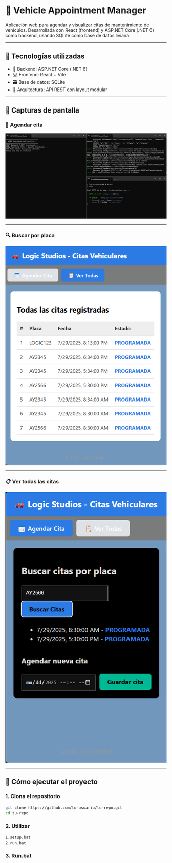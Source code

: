 # 🚗 Vehicle Appointment Manager

Aplicación web para agendar y visualizar citas de mantenimiento de vehículos. Desarrollada con React (frontend) y ASP.NET Core (.NET 6) como backend, usando SQLite como base de datos liviana.

---

## 🧰 Tecnologías utilizadas

- 🔧 Backend: ASP.NET Core (.NET 6)
- 💻 Frontend: React + Vite
- 🗃️ Base de datos: SQLite
- 🎯 Arquitectura: API REST con layout modular

---

## 📸 Capturas de pantalla

### 📅 Agendar cita

![Agendar Cita](./evidencia/agendar-cita.png)

---

### 🔍 Buscar por placa

![Agendar Cita](./evidencia/agendar-cita1.png)

---

### 📋 Ver todas las citas


![Agendar Cita](./evidencia/agendar-cita2.png)

---

## 🚀 Cómo ejecutar el proyecto

### 1. Clona el repositorio

```bash
git clone https://github.com/tu-usuario/tu-repo.git
cd tu-repo
```

### 2. Utilizar 

```bash 
1.setup.bat
2.run.bat

```

### 3. Run.bat

